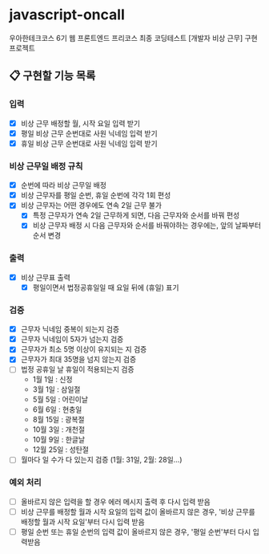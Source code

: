 # javascript-oncall

우아한테크코스 6기 웹 프론트엔드 프리코스 최종 코딩테스트 [개발자 비상 근무] 구현 프로젝트

## 📋 구현할 기능 목록

### 입력

- [x] 비상 근무 배정할 월, 시작 요일 입력 받기
- [x] 평일 비상 근무 순번대로 사원 닉네임 입력 받기
- [x] 휴일 비상 근무 순번대로 사원 닉네임 입력 받기

### 비상 근무일 배정 규칙

- [x] 순번에 따라 비상 근무일 배정
- [x] 비상 근무자를 평일 순번, 휴일 순번에 각각 1회 편성
- [x] 비상 근무자는 어떤 경우에도 연속 2일 근무 불가
  - [x] 특정 근무자가 연속 2일 근무하게 되면, 다음 근무자와 순서를 바꿔 편성
  - [x] 비상 근무자 배정 시 다음 근무자와 순서를 바꿔야하는 경우에는, 앞의 날짜부터 순서 변경

### 출력

- [x] 비상 근무표 출력
  - [x] 평일이면서 법정공휴일일 때 요일 뒤에 (휴일) 표기

### 검증

- [x] 근무자 닉네임 중복이 되는지 검증
- [x] 근무자 닉네임이 5자가 넘는지 검증
- [x] 근무자가 최소 5명 이상이 유지되는 지 검증
- [x] 근무자가 최대 35명을 넘지 않는지 검증
- [ ] 법정 공휴일 날 휴일이 적용되는지 검증
  - 1월 1일 : 신정
  - 3월 1일 : 삼일절
  - 5월 5일 : 어린이날
  - 6월 6일 : 현충일
  - 8월 15일 : 광복절
  - 10월 3일 : 개천절
  - 10월 9일 : 한글날
  - 12월 25일 : 성탄절
- [ ] 월마다 일 수가 다 있는지 검증 (1월: 31일, 2월: 28일...)

### 예외 처리

- [ ] 올바르지 않은 입력을 할 경우 에러 메시지 출력 후 다시 입력 받음
- [ ] 비상 근무를 배정할 월과 시작 요일의 입력 값이 올바르지 않은 경우, '비상 근무를 배정할 월과 시작 요일'부터 다시 입력 받음
- [ ] 평일 순번 또는 휴일 순번의 입력 값이 올바르지 않은 경우, '평일 순번'부터 다시 입력받음
